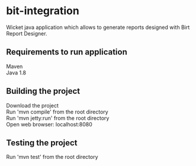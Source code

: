 # bit-integration
Wicket java application which allows to generate reports designed with Birt Report Designer.

## Requirements to run application
Maven\
Java 1.8

## Building the project
Download the project\
Run 'mvn compile' from the root directory\
Run 'mvn jetty:run' from the root directory\
Open web browser: localhost:8080

## Testing the project
Run 'mvn test' from the root directory
